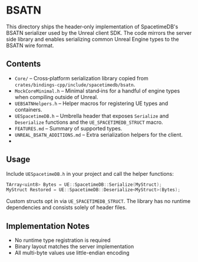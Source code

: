 ﻿# BSATN

This directory ships the header‑only implementation of SpacetimeDB's BSATN
serializer used by the Unreal client SDK.  The code mirrors the server side
library and enables serializing common Unreal Engine types to the BSATN wire
format.

## Contents

- `Core/` – Cross‑platform serialization library copied from
  `crates/bindings-cpp/include/spacetimedb/bsatn`.
- `MockCoreMinimal.h` – Minimal stand‑ins for a handful of engine types when
  compiling outside of Unreal.
- `UEBSATNHelpers.h` – Helper macros for registering UE types and containers.
- `UESpacetimeDB.h` – Umbrella header that exposes `Serialize` and `Deserialize`
  functions and the `UE_SPACETIMEDB_STRUCT` macro.
- `FEATURES.md` – Summary of supported types.
- `UNREAL_BSATN_ADDITIONS.md` – Extra serialization helpers for the client.
- 
## Usage

Include `UESpacetimeDB.h` in your project and call the helper functions:

```cpp
TArray<uint8> Bytes = UE::SpacetimeDB::Serialize(MyStruct);
MyStruct Restored = UE::SpacetimeDB::Deserialize<MyStruct>(Bytes);
```

Custom structs opt in via `UE_SPACETIMEDB_STRUCT`.  The library has no runtime
dependencies and consists solely of header files.


## Implementation Notes

- No runtime type registration is required
- Binary layout matches the server implementation
- All multi-byte values use little-endian encoding
